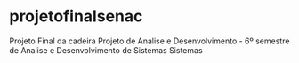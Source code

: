 # projetofinalsenac
Projeto Final da cadeira Projeto de Analise e Desenvolvimento - 6º semestre de Analise e Desenvolvimento de Sistemas Sistemas 
